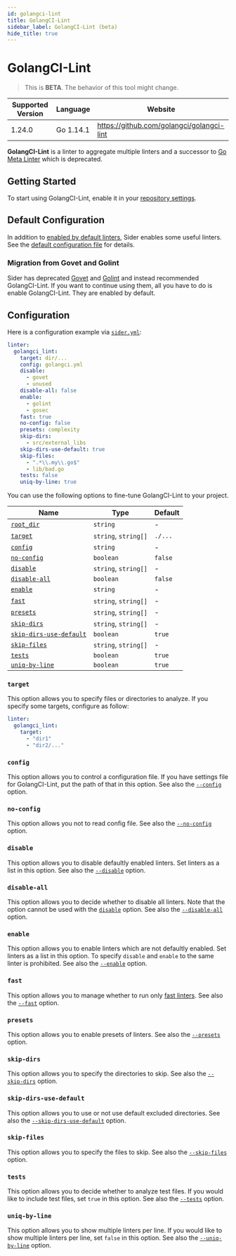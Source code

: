 ```yaml
---
id: golangci-lint
title: GolangCI-Lint
sidebar_label: GolangCI-Lint (beta)
hide_title: true
---
```


# GolangCI-Lint

> This is **BETA**. The behavior of this tool might change.

| Supported Version | Language  | Website                                   |
| ----------------- | --------- | ----------------------------------------- |
| 1.24.0            | Go 1.14.1 | https://github.com/golangci/golangci-lint |

**GolangCI-Lint** is a linter to aggregate multiple linters and a successor to [Go Meta Linter](gometalinter.md) which is deprecated.

## Getting Started

To start using GolangCI-Lint, enable it in your [repository settings](../../getting-started/repository-settings.md).

## Default Configuration

In addition to [enabled by default linters](https://github.com/golangci/golangci-lint#enabled-by-default-linters), Sider enables some useful linters.
See the [default configuration file](https://github.com/sider/runners/blob/master/images/golangci_lint/sider_golangci.yml) for details.

### Migration from Govet and Golint

Sider has deprecated [Govet](./govet.md) and [Golint](./golint.md) and instead recommended GolangCI-Lint.
If you want to continue using them, all you have to do is enable GolangCI-Lint. They are enabled by default.

## Configuration

Here is a configuration example via [`sider.yml`](../../getting-started/custom-configuration.md):

```yaml
linter:
  golangci_lint:
    target: dir/...
    config: golangci.yml
    disable:
      - govet
      - unused
    disable-all: false
    enable:
      - golint
      - gosec
    fast: true
    no-config: false
    presets: complexity
    skip-dirs:
      - src/external_libs
    skip-dirs-use-default: true
    skip-files:
      - ".*\\.my\\.go$"
      - lib/bad.go
    tests: false
    uniq-by-line: true
```

You can use the following options to fine-tune GolangCI-Lint to your project.

| Name                                                                                  | Type                 | Default |
| ------------------------------------------------------------------------------------- | -------------------- | ------- |
| [`root_dir`](../../getting-started/custom-configuration.md#linteranalyzer_idroot_dir) | `string`             | -       |
| [`target`](#target)                                                                   | `string`, `string[]` | `./...` |
| [`config`](#config)                                                                   | `string`             | -       |
| [`no-config`](#no-config)                                                             | `boolean`            | `false` |
| [`disable`](#disable)                                                                 | `string`, `string[]` | -       |
| [`disable-all`](#disable-all)                                                         | `boolean`            | `false` |
| [`enable`](#enable)                                                                   | `string`             | -       |
| [`fast`](#fast)                                                                       | `string`, `string[]` | -       |
| [`presets`](#presets)                                                                 | `string`, `string[]` | -       |
| [`skip-dirs`](#skip-dirs)                                                             | `string`, `string[]` | -       |
| [`skip-dirs-use-default`](#skip-dirs-use-default)                                     | `boolean`            | `true`  |
| [`skip-files`](#skip-files)                                                           | `string`, `string[]` | -       |
| [`tests`](#tests)                                                                     | `boolean`            | `true`  |
| [`uniq-by-line`](#uniq-by-line)                                                       | `boolean`            | `true`  |

### `target`

This option allows you to specify files or directories to analyze. If you specify some targets, configure as follow:

```Yaml
linter:
  golangci_lint:
    target:
      - "dir1"
      - "dir2/..."
```

### `config`

This option allows you to control a configuration file. If you have settings file for GolangCI-Lint, put the path of that in this option.
See also the [`--config`](https://github.com/golangci/golangci-lint#command-line-options) option.

### `no-config`

This option allows you not to read config file.
See also the [`--no-config`](https://github.com/golangci/golangci-lint#command-line-options) option.

### `disable`

This option allows you to disable defaultly enabled linters. Set linters as a list in this option.
See also the [`--disable`](https://github.com/golangci/golangci-lint#command-line-options) option.

### `disable-all`

This option allows you to decide whether to disable all linters.
Note that the option cannot be used with the [`disable`](#disable) option.
See also the [`--disable-all`](https://github.com/golangci/golangci-lint#command-line-options) option.

### `enable`

This option allows you to enable linters which are not defaultly enabled. Set linters as a list in this option.
To specify `disable` and `enable` to the same linter is prohibited.
See also the [`--enable`](https://github.com/golangci/golangci-lint#command-line-options) option.

### `fast`

This option allows you to manage whether to run only [fast linters](https://github.com/golangci/golangci-lint#quick-start).
See also the [`--fast`](https://github.com/golangci/golangci-lint#command-line-options) option.

### `presets`

This option allows you to enable presets of linters.
See also the [`--presets`](https://github.com/golangci/golangci-lint#command-line-options) option.

### `skip-dirs`

This option allows you to specify the directories to skip.
See also the [`--skip-dirs`](https://github.com/golangci/golangci-lint#command-line-options) option.

### `skip-dirs-use-default`

This option allows you to use or not use default excluded directories.
See also the [`--skip-dirs-use-default`](https://github.com/golangci/golangci-lint#command-line-options) option.

### `skip-files`

This option allows you to specify the files to skip.
See also the [`--skip-files`](https://github.com/golangci/golangci-lint#command-line-options) option.

### `tests`

This option allows you to decide whether to analyze test files. If you would like to include test files, set `true` in this option.
See also the [`--tests`](https://github.com/golangci/golangci-lint#command-line-options) option.

### `uniq-by-line`

This option allows you to show multiple linters per line. If you would like to show multiple linters per line, set `false` in this option.
See also the [`--uniq-by-line`](https://github.com/golangci/golangci-lint#command-line-options) option.
